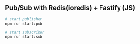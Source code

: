 ## Pub/Sub with Redis(ioredis) + Fastify (JS)

```bash
# start publisher
npm run start:pub

# start subscriber
npm run start:sub
```
